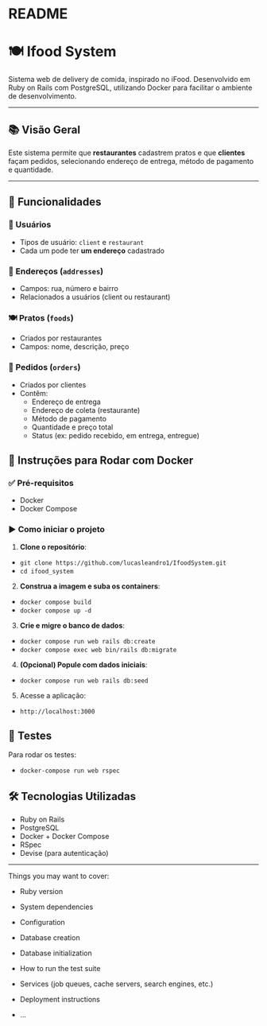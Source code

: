 # README
# 🍽️ Ifood System

Sistema web de delivery de comida, inspirado no iFood. Desenvolvido em Ruby on Rails com PostgreSQL, utilizando Docker para facilitar o ambiente de desenvolvimento.

---

## 📚 Visão Geral

Este sistema permite que **restaurantes** cadastrem pratos e que **clientes** façam pedidos, selecionando endereço de entrega, método de pagamento e quantidade.

---

## 🧠 Funcionalidades

### 👥 Usuários
- Tipos de usuário: `client` e `restaurant`
- Cada um pode ter **um endereço** cadastrado

### 📍 Endereços (`addresses`)
- Campos: rua, número e bairro
- Relacionados a usuários (client ou restaurant)

### 🍽️ Pratos (`foods`)
- Criados por restaurantes
- Campos: nome, descrição, preço

### 🛒 Pedidos (`orders`)
- Criados por clientes
- Contêm:
  - Endereço de entrega
  - Endereço de coleta (restaurante)
  - Método de pagamento
  - Quantidade e preço total
  - Status (ex: pedido recebido, em entrega, entregue)

## 🐳 Instruções para Rodar com Docker

### ✅ Pré-requisitos

- Docker
- Docker Compose

### ▶️ Como iniciar o projeto

1. **Clone o repositório**:
 - `git clone https://github.com/lucasleandro1/IfoodSystem.git`
 - `cd ifood_system`

2. **Construa a imagem e suba os containers**:
  - `docker compose build`
  - `docker compose up -d`

3. **Crie e migre o banco de dados**:
  - `docker compose run web rails db:create`
  - `docker compose exec web bin/rails db:migrate`

4. **(Opcional) Popule com dados iniciais**:
 - `docker compose run web rails db:seed`

5. Acesse a aplicação:
  - `http://localhost:3000`

## 🧪 Testes

Para rodar os testes:
 - `docker-compose run web rspec`

## 🛠️ Tecnologias Utilizadas

- Ruby on Rails
- PostgreSQL
- Docker + Docker Compose
- RSpec
- Devise (para autenticação)

---
Things you may want to cover:

* Ruby version

* System dependencies

* Configuration

* Database creation

* Database initialization

* How to run the test suite

* Services (job queues, cache servers, search engines, etc.)

* Deployment instructions

* ...
